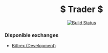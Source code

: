 <div align="center">
    <h1>$ Trader $</h1>
    <a href="https://travis-ci.org/gmenti/trader">
        <img src="https://travis-ci.org/gmenti/trader.svg?branch=master" alt="Build Status">
    </a>
</div>

### Disponible exchanges
<ul>
    <li>
        <a href="https://bittrex.com/">
            Bittrex (Development)
        </a>
    </li>
</ul>